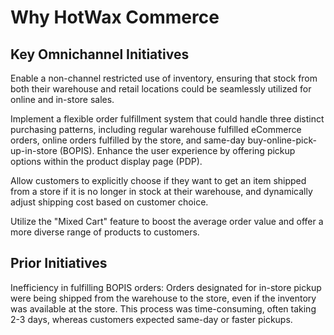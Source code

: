 # Why HotWax Commerce

## Key Omnichannel Initiatives
Enable a non-channel restricted use of inventory, ensuring that stock from both their warehouse and retail locations could be seamlessly utilized for online and in-store sales.

Implement a flexible order fulfillment system that could handle three distinct purchasing patterns, including regular warehouse fulfilled eCommerce orders, online orders fulfilled by the store, and same-day buy-online-pick-up-in-store (BOPIS).
Enhance the user experience by offering pickup options within the product display page (PDP).

Allow customers to explicitly choose if they want to get an item shipped from a store if it is no longer in stock at their warehouse, and dynamically adjust shipping cost based on customer choice. 

Utilize the "Mixed Cart" feature to boost the average order value and offer a more diverse range of products to customers.

## Prior Initiatives
Inefficiency in fulfilling BOPIS orders: Orders designated for in-store pickup were being shipped from the warehouse to the store, even if the inventory was available at the store. This process was time-consuming, often taking 2-3 days, whereas customers expected same-day or faster pickups.
